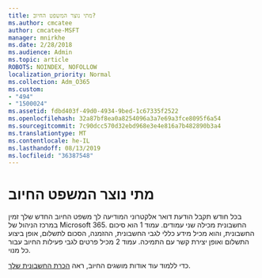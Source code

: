 ```yaml
---
title: מתי נוצר המשפט החיוב?
ms.author: cmcatee
author: cmcatee-MSFT
manager: mnirkhe
ms.date: 2/28/2018
ms.audience: Admin
ms.topic: article
ROBOTS: NOINDEX, NOFOLLOW
localization_priority: Normal
ms.collection: Adm_O365
ms.custom:
- "494"
- "1500024"
ms.assetid: fdbd403f-49d0-4934-9bed-1c67335f2522
ms.openlocfilehash: 32a87bf8ea0a8254096a3a7e69a3fce8095f6a54
ms.sourcegitcommit: 7c90dcc570d32ebd968e3e4e816a7b482890b3a4
ms.translationtype: MT
ms.contentlocale: he-IL
ms.lasthandoff: 08/13/2019
ms.locfileid: "36387548"
---
```

# <a name="when-is-the-billing-statement-generated"></a>מתי נוצר המשפט החיוב

בכל חודש תקבל הודעת דואר אלקטרוני המודיעה לך משפט החיוב החדש שלך זמין במרכז הניהול של Microsoft 365. החשבונית מכילה שני עמודים. עמוד 1 הוא סיכום החשבונית, והוא מכיל מידע כללי לגבי החשבונית, ההזמנה, הסכום לתשלום, אופן ביצוע התשלום ואופן יצירת קשר עם התמיכה. עמוד 2 מכיל פרטים לגבי פעילות החיוב עבור כל מנוי.
  
כדי ללמוד עוד אודות מושגים החיוב, ראה [הכרת החשבונית שלך](https://docs.microsoft.com/en-us/office365/admin/subscriptions-and-billing/understand-your-invoice).